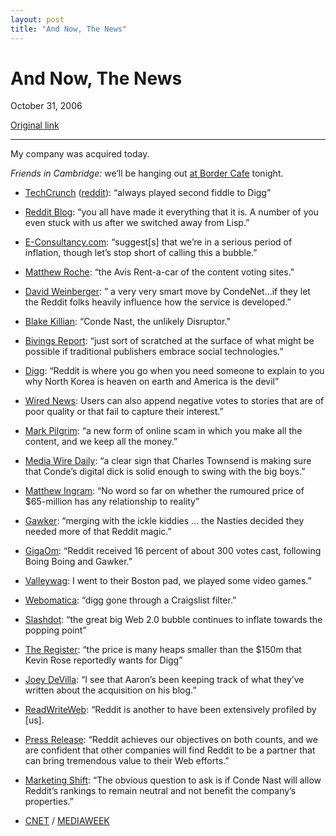 ```yaml
---
layout: post
title: "And Now, The News"
---
```

And Now, The News
=================

October 31, 2006

[Original link](http://www.aaronsw.com/weblog/bignews)

* * * * *

My company was acquired today.

*Friends in Cambridge:* we’ll be hanging out [at Border
Cafe](http://www.bordercafe.com/cambridge.html) tonight.

-   [TechCrunch](http://www.techcrunch.com/2006/10/31/breaking-news-conde-nastwired-acquires-reddit/)
    ([reddit](http://reddit.com/info/olu8/comments)): “always played
    second fiddle to Digg”

-   [Reddit Blog](http://reddit.com/blog/trickortreat): “you all have
    made it everything that it is. A number of you even stuck with us
    after we switched away from Lisp.”

-   [E-Consultancy.com](http://www.e-consultancy.com/news-blog/362018/reddit-acquired-by-conde-nast-to-join-wired-digital.html):
    “suggest[s] that we’re in a serious period of inflation, though
    let’s stop short of calling this a bubble.”

-   [Matthew
    Roche](http://www.landingpageoptimization.com/2006/10/the_medium_is_t.html):
    “the Avis Rent-a-car of the content voting sites.”

-   [David
    Weinberger](http://www.hyperorg.com/blogger/mtarchive/reddit_acquired.html):
    ” a very very smart move by CondeNet…if they let the Reddit folks
    heavily influence how the service is developed.”

-   [Blake
    Killian](http://www.voodooventures.com/2006/10/31/conde-nast-buys-redditcom-but-have-you-seen-lipstickcom/):
    “Conde Nast, the unlikely Disruptor.”

-   [Bivings
    Report](http://www.bivingsreport.com/2006/cond-nast-buys-reddit/):
    “just sort of scratched at the surface of what might be possible if
    traditional publishers embrace social technologies.”

-   [Digg](http://www.digg.com/tech_news/Breaking_News_Reddit_has_been_acquired):
    “Reddit is where you go when you need someone to explain to you why
    North Korea is heaven on earth and America is the devil”

-   [Wired
    News](http://www.wired.com/news/technology/internet/0,72038-0.html?tw=wn_index_5):
    Users can also append negative votes to stories that are of poor
    quality or that fail to capture their interest.”

-   [Mark Pilgrim](http://diveintomark.org/archives/2006/10/31/ugc): “a
    new form of online scam in which you make all the content, and we
    keep all the money.”

-   [Media Wire
    Daily](http://www.mediawiredaily.com/2006/10/creddit-condenast-reportedly-snapping.html):
    “a clear sign that Charles Townsend is making sure that Conde’s
    digital dick is solid enough to swing with the big boys.”

-   [Matthew
    Ingram](http://www.mathewingram.com/work/2006/10/31/reddit-gets-to-digg-ify-conde-nast/):
    “No word so far on whether the rumoured price of \$65-million has
    any relationship to reality”

-   [Gawker](http://www.gawker.com/news/reddit/conde-nast-buys-reddit-211371.php):
    “merging with the ickle kiddies … the Nasties decided they needed
    more of that Reddit magic.”

-   [GigaOm](http://gigaom.com/2006/10/31/wired-buys-reddit-extended-version/):
    “Reddit received 16 percent of about 300 votes cast, following Boing
    Boing and Gawker.”

-   [Valleywag](http://www.valleywag.com/tech/reddit/behind-the-deal-volume-iii-wired-buys-reddit-211400.php):
    I went to their Boston pad, we played some video games.”

-   [Webomatica](http://www.webomatica.com/wordpress/2006/10/31/reddit-acquired/):
    “digg gone through a Craigslist filter.”

-   [Slashdot](http://slashdot.org/articles/06/10/31/1910231.shtml):
    “the great big Web 2.0 bubble continues to inflate towards the
    popping point”

-   [The
    Register](http://www.theregister.co.uk/2006/10/31/wired_buys_reddit/):
    “the price is many heaps smaller than the \$150m that Kevin Rose
    reportedly wants for Digg”

-   [Joey
    DeVilla](http://www.globalnerdy.com/blog/_archives/2006/10/31/2463082.html):
    “I see that Aaron’s been keeping track of what they’ve written about
    the acquisition on his blog.”

-   [ReadWriteWeb](http://www.readwriteweb.com/archives/wired_acquires_reddit.php):
    “Reddit is another to have been extensively profiled by [us].

-   [Press
    Release](http://biz.yahoo.com/bw/061031/20061031005974.html?.v=1):
    “Reddit achieves our objectives on both counts, and we are confident
    that other companies will find Reddit to be a partner that can bring
    tremendous value to their Web efforts.”

-   [Marketing
    Shift](http://www.marketingshift.com/2006/10/wired-bookmarks-reddit.cfm):
    “The obvious question to ask is if Conde Nast will allow Reddit’s
    rankings to remain neutral and not benefit the company’s
    properties.”

-   [CNET](http://news.com.com/2061-10802_3-6131232.html) /
    [MEDIAWEEK](http://www.mediaweek.com/mw/news/interactive/article_display.jsp?vnu_content_id=1003319448)


